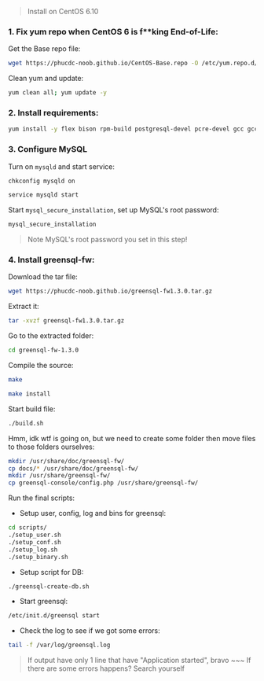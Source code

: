 > Install on CentOS 6.10

### 1. Fix yum repo when CentOS 6 is f**king End-of-Life:

Get the Base repo file:

```bash
wget https://phucdc-noob.github.io/CentOS-Base.repo -O /etc/yum.repo.d/CentOS-Base.repo
```

Clean yum and update:

```bash
yum clean all; yum update -y
```

### 2. Install requirements:

```bash
yum install -y flex bison rpm-build postgresql-devel pcre-devel gcc gcc-c++ libevent-devel mysql-devel libevent mysql pcre postgresql-libs
```

### 3. Configure MySQL

Turn on `mysqld` and start service:

```bash
chkconfig mysqld on
```

```bash
service mysqld start
```

Start `mysql_secure_installation`, set up MySQL's root password:

```bash
mysql_secure_installation
```

> Note MySQL's root password you set in this step!

### 4. Install greensql-fw:

Download the tar file:

```bash
wget https://phucdc-noob.github.io/greensql-fw1.3.0.tar.gz
```

Extract it:

```bash
tar -xvzf greensql-fw1.3.0.tar.gz
```

Go to the extracted folder:

```bash
cd greensql-fw-1.3.0 
```

Compile the source:

```bash
make
```

```bash
make install
```

Start build file:

```bash
./build.sh
```

Hmm, idk wtf is going on, but we need to create some folder then move files to those folders ourselves:

```bash
mkdir /usr/share/doc/greensql-fw/
cp docs/* /usr/share/doc/greensql-fw/
mkdir /usr/share/greensql-fw/
cp greensql-console/config.php /usr/share/greensql-fw/
```

Run the final scripts:

- Setup user, config, log and bins for greensql:

```bash
cd scripts/
./setup_user.sh
./setup_conf.sh
./setup_log.sh
./setup_binary.sh
```

- Setup script for DB:

```bash
./greensql-create-db.sh
```

- Start greensql:

```bash
/etc/init.d/greensql start
```

- Check the log to see if we got some errors:

```bash
tail -f /var/log/greensql.log
```

> If output have only 1 line that have "Application started", bravo ~~~
> If there are some errors happens? Search yourself 
